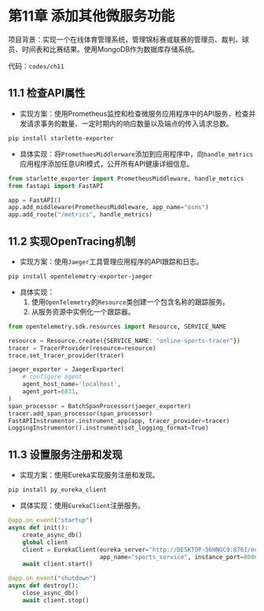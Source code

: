 # 第11章 添加其他微服务功能

项目背景：实现一个在线体育管理系统，管理锦标赛或联赛的管理员、裁判、球员、时间表和比赛结果。使用MongoDB作为数据库存储系统。

代码：`codes/ch11`

## 11.1 检查API属性

- 实现方案：使用Prometheus监控和检查微服务应用程序中的API服务，检查并发请求事务的数量、一定时期内的响应数量以及端点的传入请求总数。

```shell
pip install starlette-exporter
```

- 具体实现：将`PromethuesMiddlerware`添加到应用程序中，向`handle_metrics`应用程序添加任意URI模式，公开所有API健康详细信息。
```python
from starlette_exporter import PrometheusMiddleware, handle_metrics
from fastapi import FastAPI

app = FastAPI()
app.add_middleware(PrometheusMiddleware, app_name="osms")
app.add_route("/metrics", handle_metrics)
```

## 11.2 实现OpenTracing机制

- 实现方案：使用`Jaeger`工具管理应用程序的API跟踪和日志。
```shell
pip install opentelemetry-exporter-jaeger
```

- 具体实现：
    1. 使用`OpenTelemetry`的`Resource`类创建一个包含名称的跟踪服务。
    2. 从服务资源中实例化一个跟踪器。
```python
from opentelemetry.sdk.resources import Resource, SERVICE_NAME

resource = Resource.create({SERVICE_NAME: "online-sports-tracer"})
tracer = TracerProvider(resource=resource)
trace.set_tracer_provider(tracer)

jaeger_exporter = JaegerExporter(
    # configure agent
    agent_host_name='localhost',
    agent_port=6831,
)
span_processor = BatchSpanProcessor(jaeger_exporter)
tracer.add_span_processor(span_processor)
FastAPIInstrumentor.instrument_app(app, tracer_provider=tracer)
LoggingInstrumentor().instrument(set_logging_format=True)
```

## 11.3 设置服务注册和发现

- 实现方案：使用Eureka实现服务注册和发现。
```shell
pip install py_eureka_client
```

- 具体实现：使用`EurekaClient`注册服务。
```python
@app.on_event("startup")
async def init():
    create_async_db()
    global client
    client = EurekaClient(eureka_server="http://DESKTOP-56HNGC9:8761/eureka",
                          app_name="sports_service", instance_port=8000, instance_host="192.168.1.5")
    await client.start()

@app.on_event("shutdown")
async def destroy():
    close_async_db()
    await client.stop()
```